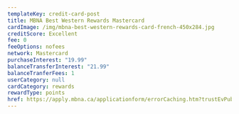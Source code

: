 ```yaml
---
templateKey: credit-card-post
title: MBNA Best Western Rewards Mastercard
cardImage: /img/mbna-best-western-rewards-card-french-450x284.jpg
creditScore: Excellent
fee: 0
feeOptions: nofees
network: Mastercard
purchaseInterest: "19.99"
balanceTransferInterest: "21.99"
balanceTranferFees: 1
userCategory: null
cardCategory: rewards
rewardType: points
href: https://apply.mbna.ca/applicationform/errorCaching.htm?trustEvPublicKey=e924d695344c414e8069751c186756d9&pageIndex=1
---
```

